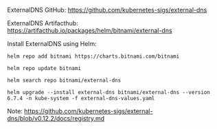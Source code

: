 ExternalDNS GitHub: https://github.com/kubernetes-sigs/external-dns

ExternalDNS Artifacthub: https://artifacthub.io/packages/helm/bitnami/external-dns

Install ExternalDNS using Helm:

```helm repo add bitnami https://charts.bitnami.com/bitnami```

```helm repo update bitnami```

```helm search repo bitnami/external-dns```

```helm upgrade --install external-dns bitnami/external-dns --version 6.7.4 -n kube-system -f external-dns-values.yaml```

Note: https://github.com/kubernetes-sigs/external-dns/blob/v0.12.2/docs/registry.md